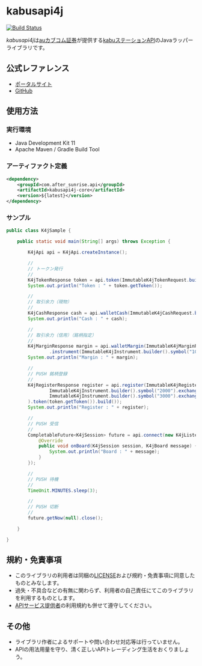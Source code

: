 # kabusapi4j
[![Build Status][travis-icon]][travis-page]

*kabusapi4j*は[auカブコム証券][kabu-home]が提供する[kabuステーションAPI][kabu-portal]のJavaラッパーライブラリです。

## 公式レファレンス
* [ポータルサイト][kabu-portal]
* [GitHub][kabu-github]

## 使用方法

### 実行環境
* Java Development Kit 11
* Apache Maven / Gradle Build Tool

### アーティファクト定義
```xml
<dependency>
    <groupId>com.after_sunrise.api</groupId>
    <artifactId>kabusapi4j-core</artifactId>
    <version>${latest}</version>
</dependency>
```

### サンプル
```java
public class K4jSample {

    public static void main(String[] args) throws Exception {

        K4jApi api = K4jApi.createInstance();

        //
        // トークン発行
        //
        K4jTokenResponse token = api.token(ImmutableK4jTokenRequest.builder().apiPassword("hoge").build());
        System.out.println("Token : " + token.getToken());

        //
        // 取引余力（現物）
        //
        K4jCashResponse cash = api.walletCash(ImmutableK4jCashRequest.builder().token(token.getToken()).build());
        System.out.println("Cash : " + cash);

        //
        // 取引余力（信用）（銘柄指定）
        //
        K4jMarginResponse margin = api.walletMargin(ImmutableK4jMarginRequest.builder().token(token.getToken())
                .instrument(ImmutableK4jInstrument.builder().symbol("1000").exchange(K4jExchangeType.XTKS).build()).build());
        System.out.println("Margin : " + margin);

        //
        // PUSH 銘柄登録
        //
        K4jRegisterResponse register = api.register(ImmutableK4jRegisterRequest.builder().addSymbols(
                ImmutableK4jInstrument.builder().symbol("2000").exchange(K4jExchangeType.XTKS).build(),
                ImmutableK4jInstrument.builder().symbol("3000").exchange(K4jExchangeType.XNGO).build()
        ).token(token.getToken()).build());
        System.out.println("Register : " + register);

        //
        // PUSH 受信
        //
        CompletableFuture<K4jSession> future = api.connect(new K4jListener.K4jMessageListener() {
            @Override
            public void onBoard(K4jSession session, K4jBoard message) {
                System.out.println("Board : " + message);
            }
        });

        //
        // PUSH 待機
        //
        TimeUnit.MINUTES.sleep(3);

        //
        // PUSH 切断
        //
        future.getNow(null).close();

    }

}
```

## 規約・免責事項
* このライブラリの利用者は同梱の[LICENSE][license]および規約・免責事項に同意したものとみなします。
* 過失・不具合などの有無に関わらず、利用者の自己責任にてこのライブラリを利用するものとします。
* [APIサービス提供者][kabu-home]の利用規約も併せて遵守してください。

## その他
* ライブラリ作者によるサポートや問い合わせ対応等は行っていません。
* APIの用法用量を守り、清く正しいAPIトレーディング生活をおくりましょう。

[travis-page]:https://travis-ci.org/after-the-sunrise/kabusapi4j
[travis-icon]:https://travis-ci.org/after-the-sunrise/kabusapi4j.svg?branch=master
[license]:https://github.com/after-the-sunrise/kabusapi4j/blob/master/LICENSE
[kabu-home]:https://kabu.com/
[kabu-portal]:https://kabucom.github.io/kabusapi/ptal/index.html
[kabu-github]:https://github.com/kabucom/kabusapi
